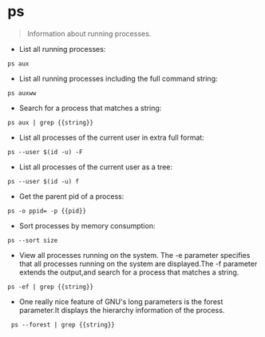 # ps

> Information about running processes.

- List all running processes:

`ps aux`

- List all running processes including the full command string:

`ps auxww`

- Search for a process that matches a string:

`ps aux | grep {{string}}`

- List all processes of the current user in extra full format:

`ps --user $(id -u) -F`

- List all processes of the current user as a tree:

`ps --user $(id -u) f`

- Get the parent pid of a process:

`ps -o ppid= -p {{pid}}`

- Sort processes by memory consumption:

`ps --sort size`

- View all processes running on the system. The -e parameter specifies that all processes running on the system are displayed.The -f parameter extends the output,and search for a process that matches a string.

`ps -ef | grep {{string}}` 

- One really nice feature of GNU's long parameters is the forest parameter.It displays the hierarchy information of the process.

` ps --forest | grep {{string}}`